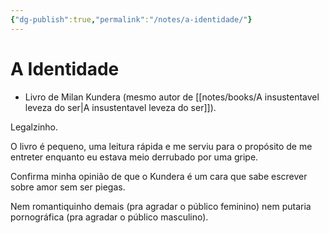 ```yaml
---
{"dg-publish":true,"permalink":"/notes/a-identidade/"}
---
```


# A Identidade

- Livro de Milan Kundera (mesmo autor de [[notes/books/A insustentavel leveza do ser\|A insustentavel leveza do ser]]).

Legalzinho.

O livro é pequeno, uma leitura rápida e me serviu para o propósito de me entreter enquanto eu estava meio derrubado por uma gripe.

Confirma minha opinião de que o Kundera é um cara que sabe escrever sobre amor sem ser piegas.

Nem romantiquinho demais (pra agradar o público feminino) nem putaria pornográfica (pra agradar o público masculino).
